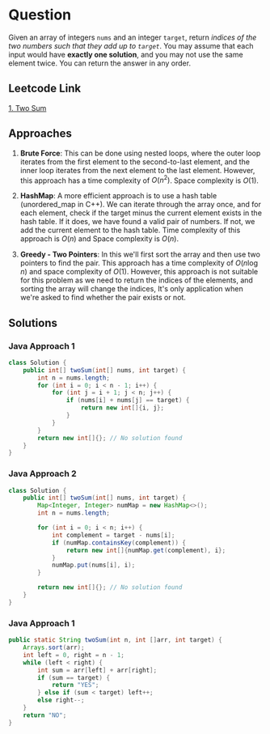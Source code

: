 # Question

Given an array of integers `nums` and an integer `target`, return _indices of the two numbers such that they add up to `target`_.
You may assume that each input would have **exactly one solution**, and you may not use the same element twice.
You can return the answer in any order.

## Leetcode Link

[1. Two Sum](https://leetcode.com/problems/two-sum/)

## Approaches

1. **Brute Force**: This can be done using nested loops, where the outer loop iterates from the first element to the second-to-last element, and the inner loop iterates from the next element to the last element. However, this approach has a time complexity of $O(n^2)$. Space complexity is $O(1)$.

2. **HashMap**: A more efficient approach is to use a hash table (unordered_map in C++). We can iterate through the array once, and for each element, check if the target minus the current element exists in the hash table. If it does, we have found a valid pair of numbers. If not, we add the current element to the hash table. Time complexity of this approach is $O(n)$ and Space complexity is $O(n)$.

3. **Greedy - Two Pointers**: In this we'll first sort the array and then use two pointers to find the pair. This approach has a time complexity of $O(n\log n)$ and space complexity of $O(1)$. However, this approach is not suitable for this problem as we need to return the indices of the elements, and sorting the array will change the indices, It's only application when we're asked to find whether the pair exists or not.

## Solutions

### Java Approach 1

```java
class Solution {
    public int[] twoSum(int[] nums, int target) {
        int n = nums.length;
        for (int i = 0; i < n - 1; i++) {
            for (int j = i + 1; j < n; j++) {
                if (nums[i] + nums[j] == target) {
                    return new int[]{i, j};
                }
            }
        }
        return new int[]{}; // No solution found
    }
}
```

### Java Approach 2

```java
class Solution {
    public int[] twoSum(int[] nums, int target) {
        Map<Integer, Integer> numMap = new HashMap<>();
        int n = nums.length;

        for (int i = 0; i < n; i++) {
            int complement = target - nums[i];
            if (numMap.containsKey(complement)) {
                return new int[]{numMap.get(complement), i};
            }
            numMap.put(nums[i], i);
        }

        return new int[]{}; // No solution found
    }
}
```

### Java Approach 1

```java
public static String twoSum(int n, int []arr, int target) {
    Arrays.sort(arr);
    int left = 0, right = n - 1;
    while (left < right) {
        int sum = arr[left] + arr[right];
        if (sum == target) {
            return "YES";
        } else if (sum < target) left++;
        else right--;
    }
    return "NO";
}
```
